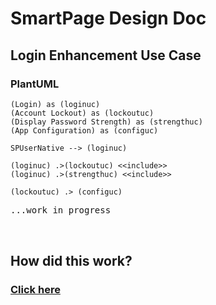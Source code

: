 # SmartPage Design Doc

## Login Enhancement Use Case
### PlantUML
```plantuml
(Login) as (loginuc)
(Account Lockout) as (lockoutuc)
(Display Password Strength) as (strengthuc)
(App Configuration) as (configuc)

SPUserNative --> (loginuc)

(loginuc) .>(lockoutuc) <<include>>
(loginuc) .>(strengthuc) <<include>>

(lockoutuc) .> (configuc)
```
<pre>
...work in progress


</pre>


## How did this work?
### [Click here](./install11t)